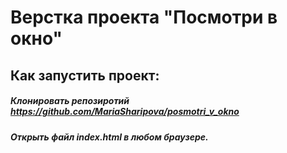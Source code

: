 # Верстка проекта "Посмотри в окно"

## Как запустить проект:

##### Клонировать репозиротий https://github.com/MariaSharipova/posmotri_v_okno

##### Открыть файл index.html в любом браузере.
